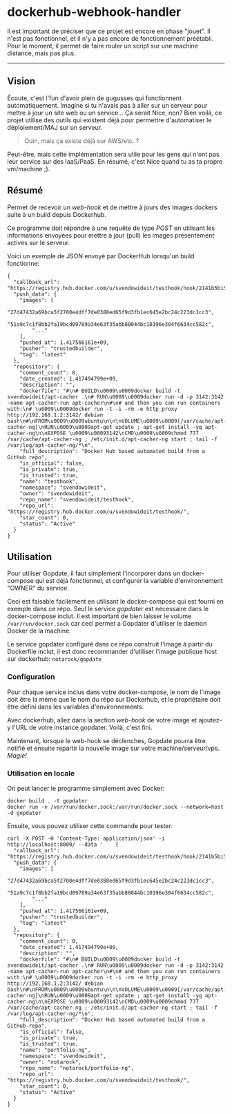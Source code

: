# dockerhub-webhook-handler

Il est important de préciser que ce projet est encore en phase "jouet". Il n'est pas fonctionnel, et il
n'y a pas encore de fonctionnement préétabli. Pour le moment, il permet de faire rouler un script
sur une machine distance, mais pas plus.

----------

## Vision

Écoute, c'est l'fun d'avoir plein de gugusses qui fonctionnent automatiquement. Imagine si tu n'avais pas à aller sur un serveur
pour mettre à jour un site web ou un service... Ça serait Nice, non?
Bien voilà, ce projet utilise des outils qui existent déjà pour permettre d'automatiser le déploiement/MAJ sur un serveur.

> Ouin, mais ça existe déjà sur AWS/etc. ?

Peut-être, mais cette implémentation sera utile pour les gens qui n'ont pas leur service sur des IaaS/PaaS.
En résumé, c'est Nice quand tu as ta propre vm/machine ;).


## Résumé

Permet de recevoir un _web-hook_ et de mettre à jours des images dockers suite à un build depuis Dockerhub.

Ce programme doit répondre à une requête de type *POST* en utilisant les informations envoyées pour mettre à jour (pull) les images présentement actives sur le serveur.

Voici un exemple de JSON envoyé par DockerHub lorsqu'un build fonctionne:


    {
      "callback_url": "https://registry.hub.docker.com/u/svendowideit/testhook/hook/2141b5bi5i5b02bec211i4eeih0242eg11000a/",
      "push_data": {
        "images": [
            "27d47432a69bca5f2700e4dff7de0388ed65f9d3fb1ec645e2bc24c223dc1cc3",
            "51a9c7c1f8bb2fa19bcd09789a34e63f35abb80044bc10196e304f6634cc582c",
            "..."
        ],
        "pushed_at": 1.417566161e+09,
        "pusher": "trustedbuilder",
        "tag": "latest"
      },
      "repository": {
        "comment_count": 0,
        "date_created": 1.417494799e+09,
        "description": "",
        "dockerfile": "#\n# BUILD\u0009\u0009docker build -t svendowideit/apt-cacher .\n# RUN\u0009\u0009docker run -d -p 3142:3142 -name apt-cacher-run apt-cacher\n#\n# and then you can run containers with:\n# \u0009\u0009docker run -t -i -rm -e http_proxy http://192.168.1.2:3142/ debian bash\n#\nFROM\u0009\u0009ubuntu\n\n\nVOLUME\u0009\u0009[/var/cache/apt-cacher-ng]\nRUN\u0009\u0009apt-get update ; apt-get install -yq apt-cacher-ng\n\nEXPOSE \u0009\u00093142\nCMD\u0009\u0009chmod 777 /var/cache/apt-cacher-ng ; /etc/init.d/apt-cacher-ng start ; tail -f /var/log/apt-cacher-ng/*\n",
        "full_description": "Docker Hub based automated build from a GitHub repo",
        "is_official": false,
        "is_private": true,
        "is_trusted": true,
        "name": "testhook",
        "namespace": "svendowideit",
        "owner": "svendowideit",
        "repo_name": "svendowideit/testhook",
        "repo_url": "https://registry.hub.docker.com/u/svendowideit/testhook/",
        "star_count": 0,
        "status": "Active"
      }
    }


## Utilisation

Pour utiliser Gopdate, il faut simplement l'incorporer dans un docker-compose qui est déjà fonctionnel, et
configurer la variable d'environnement "OWNER" du service.

Ceci est faisable facilement en utilisant le docker-compose qui est fourni en exemple dans ce répo.
Seul le service *gopdater* est nécessaire dans le docker-compose inclut. Il est important de bien laisser
le volume `/var/run/docker.sock` car ceci permet a Gopdater d'utiliser le daemon Docker de la machine.

Le service gopdater configuré dans ce répo construit l'image à partir du Dockerfile inclut, il est donc
recommander d'utiliser l'image publique host sur dockerhub: `notarock/gopdate` 

### Configuration

Pour chaque service inclus dans votre docker-compose, le nom de l'image doit être la même que le nom
du répo sur Dockerhub, et le propriétaire doit être défini dans les variables d'environnements.

Avec dockerhub, allez dans la section *web-hook* de votre image et ajoutez-y l'URL de votre instance
gopdater. Voilà, c'est fini.

Maintenant, lorsque le web-hook se déclenches, Gopdate pourra être notifié et ensuite repartir la nouvelle
image sur votre machine/serveur/vps. _Magie!_

### Utilisation en locale

On peut lancer le programme simplement avec Docker:

```
docker build . -t gopdater
docker run -v /var/run/docker.sock:/var/run/docker.sock --network=host -d gopdater
```

Ensuite, vous pouvez utiliser cette commande pour tester.

    curl -X POST -H 'Content-Type: application/json' -i http://localhost:8000/ --data '    {
      "callback_url": "https://registry.hub.docker.com/u/svendowideit/testhook/hook/2141b5bi5i5b02bec211i4eeih0242eg11000a/",
      "push_data": {
        "images": [
            "27d47432a69bca5f2700e4dff7de0388ed65f9d3fb1ec645e2bc24c223dc1cc3",
            "51a9c7c1f8bb2fa19bcd09789a34e63f35abb80044bc10196e304f6634cc582c",
            "..."
        ],
        "pushed_at": 1.417566161e+09,
        "pusher": "trustedbuilder",
        "tag": "latest"
      },
      "repository": {
        "comment_count": 0,
        "date_created": 1.417494799e+09,
        "description": "",
        "dockerfile": "#\n# BUILD\u0009\u0009docker build -t svendowideit/apt-cacher .\n# RUN\u0009\u0009docker run -d -p 3142:3142 -name apt-cacher-run apt-cacher\n#\n# and then you can run containers with:\n# \u0009\u0009docker run -t -i -rm -e http_proxy http://192.168.1.2:3142/ debian bash\n#\nFROM\u0009\u0009ubuntu\n\n\nVOLUME\u0009\u0009[/var/cache/apt-cacher-ng]\nRUN\u0009\u0009apt-get update ; apt-get install -yq apt-cacher-ng\n\nEXPOSE \u0009\u00093142\nCMD\u0009\u0009chmod 777 /var/cache/apt-cacher-ng ; /etc/init.d/apt-cacher-ng start ; tail -f /var/log/apt-cacher-ng/*\n",
        "full_description": "Docker Hub based automated build from a GitHub repo",
        "is_official": false,
        "is_private": true,
        "is_trusted": true,
        "name": "portfolio-ng",
        "namespace": "svendowideit",
        "owner": "notarock",
        "repo_name": "notarock/portfolio-ng",
        "repo_url": "https://registry.hub.docker.com/u/svendowideit/testhook/",
        "star_count": 0,
        "status": "Active"
      }
    }
    
    
